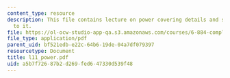 ```yaml
---
content_type: resource
description: This file contains lecture on power covering details and slides related
  to it.
file: https://ol-ocw-studio-app-qa.s3.amazonaws.com/courses/6-884-complex-digital-systems-spring-2005/a5b7f72687b2d269fed647330d539f48_l11_power.pdf
file_type: application/pdf
parent_uid: bf521edb-e22c-64b6-19de-04a7df079397
resourcetype: Document
title: l11_power.pdf
uid: a5b7f726-87b2-d269-fed6-47330d539f48
---
```

